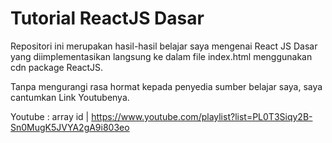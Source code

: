 # Tutorial ReactJS Dasar

Repositori ini merupakan hasil-hasil belajar saya mengenai React JS Dasar yang diimplementasikan langsung ke dalam file index.html menggunakan cdn package ReactJS.

Tanpa mengurangi rasa hormat kepada penyedia sumber belajar saya, saya cantumkan Link Youtubenya.

Youtube : array id | https://www.youtube.com/playlist?list=PL0T3Siqy2B-Sn0MugK5JVYA2gA9i803eo
